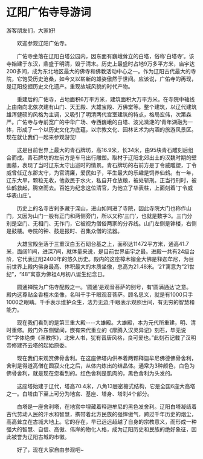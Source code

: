 # 辽阳广佑寺导游词  
游客朋友们，大家好!  

　　欢迎参观辽阳广佑寺。  

　　广佑寺坐落在辽阳白塔公园内，因东面有巍峨耸立的白塔，俗称‘白塔寺’。该寺始建于东汉，鼎盛于明清，毁于清末。历史上最盛时占地9万多平方米，庙宇达200多间，成为东北地区最大的佛寺和佛教活动中心之一。作为辽阳古代最大的寺院，它饱受历史沧桑，如今又以崭新的雄姿傲然于世间。应该说，广佑寺的再现，是辽阳挖掘历史文化遗产。重现故城风貌的时代产物。  

　　重建后的广佑寺，占地面积6万平方米，建筑面积大万平方米。在寺院中轴线上由南向北依次建有山门、天王殿、大雄宝殿、万佛堂等。整个建筑，以辽代建筑雄浑健硕的风格为主调，又吸引了明清两代宫室建筑的特点，格局宏伟，次第森严。广佑寺与寺前宽广的中华广场、寺西巍峨的白塔、波光潋滟的'青年湖融为一体，形成了一个以历史文化为底蕴，以宗教文化、园林艺术为内涵的旅游风景区。现在就让我们一起来参观游览!  

　　这是目前世界上最大的青石牌坊，高16.9米，长34米，由95块青石雕刻后组合而成。青石牌坊的左前方是车马出行雕塑。取材于辽阳北郊出土的汉魏时期的壁画墓，表现了当时辽东太守出巡时的情景。青石牌坊的右前方是丁令威雕塑，丁令威曾任辽东郡太守，为官清廉，爱民如子，平生最大的乐趣是饲养仙鹤。有一年，辽东大旱，颗粒无收，他救民于水火，私自开仓放粮，被处斩刑。正当行刑时，被仙鹤救起，腾空而去。百姓为纪念这位清官，为他立了华表柱，上面刻着‘丁令威华表山庄’。  

　　历史上的名寺古刹多藏于深山，进山如同进了寺院，因此寺院大门也称作山门，又因为山门一般有正门和两侧旁门，所以又称‘三门’，也就是数字3。三门分别是空门、无相门、无作门，它被视为僧俗两家的分界线。山门左侧是钟楼，右侧是鼓楼。寺院的钟、鼓是报时、召集众僧的法器。  

　　大雄宝殿坐落于三重汉白玉石砌台基之上，面积达11472平方米，通高41.7米，面阔11间，进深7间，就体量来说，是目前世界庙宇之最。进殿一共有24级台阶，它代表辽阳2400年的悠久历史。殿内的这座樟木镏金大佛是释迦牟尼，为目前世界上殿内佛身最高、体积最大的木质坐像，总高为21.48米。‘21’寓意为“21世纪”，“48”寓意为佛祖4月初八诞生纪念日。  

　　圆通禅院为广佑寺配殿之一。‘圆通’是观音菩萨的别号，有‘圆满通达’之意。殿内这尊贴金香檀木坐像，名叫千手千眼观音菩萨。顾名思义，就是有1000只手1000之眼睛。千手表示维护众生，法力无边;千眼表示观照世间，有无穷的智慧和能力。  

　　现在我们看到的是第三重大殿----大雄殿。大雄殿，本为元代所重建，明、清时重修。殿门外东侧壁间，嵌有宋代重立的《摩腾入汉灵异记》刻石，毕无说它“字体绝类《圣教序》，北宋人书，犹有晋唐风格，良可爱也。”此刻石记载了汉明帝修建齐云塔的起始原委。  

　　现在我们来观赏佛骨舍利。在这座佛塔内供奉着两颗释迦牟尼佛德佛骨舍利，舍利是得道高僧在圆寂火化之后，从体内炼出的结晶体。通常为3种颜色，白色为佛骨舍利，就是现在您看到的。红色舍利是肌肉的，黑色舍利为头发的。  

　　这座塔始建于辽代，塔高70.4米，八角13层密檐式结构，它是全国6座大高塔之一。白塔由下至上可分为地宫、基座、塔身、塔刹4个部分。  

　　白塔是一座舍利塔，在地宫中埋藏着释迦牟尼的黑色发舍利。辽阳白塔凝结着古代劳动人民的汗水和智慧，携带着北方民族的强悍傲气，跨过千年历史的烟尘，高高耸立在古城大地上。它的存在，早已远远超越了自身的宗教意义，而形成一种强大的智慧、自信、高傲、伟岸的物化人格，成为辽阳历史和民族的绝好象征，因此被誉为辽阳古城的市徽。  

　　好了，现在大家自由参观吧~  